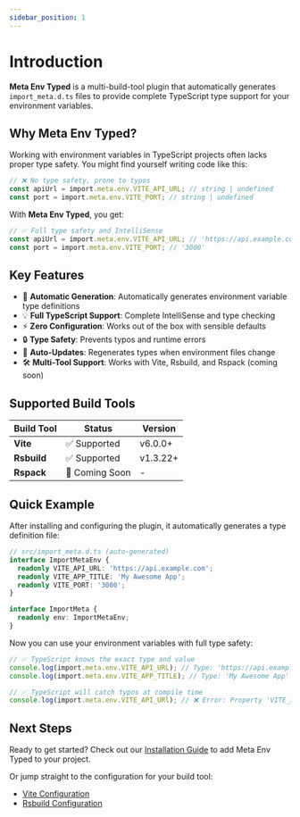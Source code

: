 ```yaml
---
sidebar_position: 1
---
```


# Introduction

**Meta Env Typed** is a multi-build-tool plugin that automatically generates `import_meta.d.ts` files to provide complete TypeScript type support for your environment variables.

## Why Meta Env Typed?

Working with environment variables in TypeScript projects often lacks proper type safety. You might find yourself writing code like this:

```typescript
// ❌ No type safety, prone to typos
const apiUrl = import.meta.env.VITE_API_URL; // string | undefined
const port = import.meta.env.VITE_PORT; // string | undefined
```

With **Meta Env Typed**, you get:

```typescript
// ✅ Full type safety and IntelliSense
const apiUrl = import.meta.env.VITE_API_URL; // 'https://api.example.com'
const port = import.meta.env.VITE_PORT; // '3000'
```

## Key Features

- 🚀 **Automatic Generation**: Automatically generates environment variable type definitions
- 💡 **Full TypeScript Support**: Complete IntelliSense and type checking
- ⚡️ **Zero Configuration**: Works out of the box with sensible defaults
- 🔒 **Type Safety**: Prevents typos and runtime errors
- 🔄 **Auto-Updates**: Regenerates types when environment files change
- 🛠️ **Multi-Tool Support**: Works with Vite, Rsbuild, and Rspack (coming soon)

## Supported Build Tools

| Build Tool  | Status         | Version  |
| ----------- | -------------- | -------- |
| **Vite**    | ✅ Supported   | v6.0.0+  |
| **Rsbuild** | ✅ Supported   | v1.3.22+ |
| **Rspack**  | 🚧 Coming Soon | -        |

## Quick Example

After installing and configuring the plugin, it automatically generates a type definition file:

```typescript
// src/import_meta.d.ts (auto-generated)
interface ImportMetaEnv {
  readonly VITE_API_URL: 'https://api.example.com';
  readonly VITE_APP_TITLE: 'My Awesome App';
  readonly VITE_PORT: '3000';
}

interface ImportMeta {
  readonly env: ImportMetaEnv;
}
```

Now you can use your environment variables with full type safety:

```typescript
// ✅ TypeScript knows the exact type and value
console.log(import.meta.env.VITE_API_URL); // Type: 'https://api.example.com'
console.log(import.meta.env.VITE_APP_TITLE); // Type: 'My Awesome App'

// ✅ TypeScript will catch typos at compile time
console.log(import.meta.env.VITE_API_URl); // ❌ Error: Property 'VITE_API_URl' does not exist
```

## Next Steps

Ready to get started? Check out our [Installation Guide](./getting-started/installation) to add Meta Env Typed to your project.

Or jump straight to the configuration for your build tool:

- [Vite Configuration](./build-tools/vite)
- [Rsbuild Configuration](./build-tools/rsbuild)

